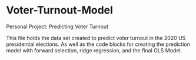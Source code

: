 # Voter-Turnout-Model
Personal Project: Predicting Voter Turnout

This file holds the data set created to predict voter turnout in the 2020 US presidential elections. As well as the code blocks for creating the prediction model with forward selection, ridge regression, and the final OLS Model. 

